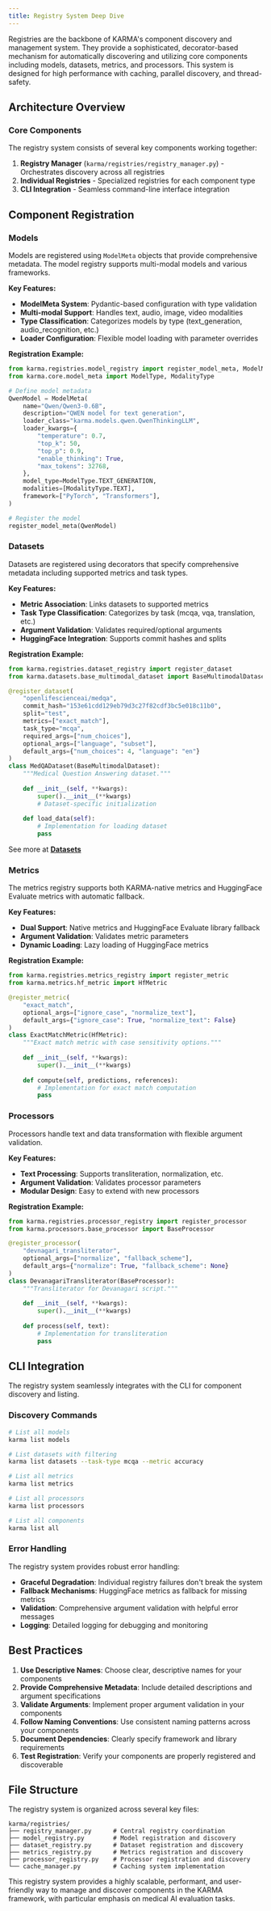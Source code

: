 ```yaml
---
title: Registry System Deep Dive
---
```


Registries are the backbone of KARMA's component discovery and management system. They provide a sophisticated, decorator-based mechanism for automatically discovering and utilizing core components including models, datasets, metrics, and processors. This system is designed for high performance with caching, parallel discovery, and thread-safety.

## Architecture Overview

### Core Components

The registry system consists of several key components working together:

1. **Registry Manager** (`karma/registries/registry_manager.py`) - Orchestrates discovery across all registries
2. **Individual Registries** - Specialized registries for each component type
3. **CLI Integration** - Seamless command-line interface integration

## Component Registration

### Models

Models are registered using `ModelMeta` objects that provide comprehensive metadata. The model registry supports multi-modal models and various frameworks.

**Key Features:**

- **ModelMeta System**: Pydantic-based configuration with type validation
- **Multi-modal Support**: Handles text, audio, image, video modalities
- **Type Classification**: Categorizes models by type (text_generation, audio_recognition, etc.)
- **Loader Configuration**: Flexible model loading with parameter overrides

**Registration Example:**
```python
from karma.registries.model_registry import register_model_meta, ModelMeta
from karma.core.model_meta import ModelType, ModalityType

# Define model metadata
QwenModel = ModelMeta(
    name="Qwen/Qwen3-0.6B",
    description="QWEN model for text generation",
    loader_class="karma.models.qwen.QwenThinkingLLM",
    loader_kwargs={
        "temperature": 0.7,
        "top_k": 50,
        "top_p": 0.9,
        "enable_thinking": True,
        "max_tokens": 32768,
    },
    model_type=ModelType.TEXT_GENERATION,
    modalities=[ModalityType.TEXT],
    framework=["PyTorch", "Transformers"],
)

# Register the model
register_model_meta(QwenModel)
```

### Datasets

Datasets are registered using decorators that specify comprehensive metadata including supported metrics and task types.

**Key Features:**

- **Metric Association**: Links datasets to supported metrics
- **Task Type Classification**: Categorizes by task (mcqa, vqa, translation, etc.)
- **Argument Validation**: Validates required/optional arguments
- **HuggingFace Integration**: Supports commit hashes and splits

**Registration Example:**
```python
from karma.registries.dataset_registry import register_dataset
from karma.datasets.base_multimodal_dataset import BaseMultimodalDataset

@register_dataset(
    "openlifescienceai/medqa",
    commit_hash="153e61cdd129eb79d3c27f82cdf3bc5e018c11b0",
    split="test",
    metrics=["exact_match"],
    task_type="mcqa",
    required_args=["num_choices"],
    optional_args=["language", "subset"],
    default_args={"num_choices": 4, "language": "en"}
)
class MedQADataset(BaseMultimodalDataset):
    """Medical Question Answering dataset."""
    
    def __init__(self, **kwargs):
        super().__init__(**kwargs)
        # Dataset-specific initialization
        
    def load_data(self):
        # Implementation for loading dataset
        pass
```
See more at **[Datasets](/user-guide/datasets/datasets_overview/)**

### Metrics

The metrics registry supports both KARMA-native metrics and HuggingFace Evaluate metrics with automatic fallback.

**Key Features:**

- **Dual Support**: Native metrics and HuggingFace Evaluate library fallback
- **Argument Validation**: Validates metric parameters
- **Dynamic Loading**: Lazy loading of HuggingFace metrics

**Registration Example:**
```python
from karma.registries.metrics_registry import register_metric
from karma.metrics.hf_metric import HfMetric

@register_metric(
    "exact_match",
    optional_args=["ignore_case", "normalize_text"],
    default_args={"ignore_case": True, "normalize_text": False}
)
class ExactMatchMetric(HfMetric):
    """Exact match metric with case sensitivity options."""
    
    def __init__(self, **kwargs):
        super().__init__(**kwargs)
        
    def compute(self, predictions, references):
        # Implementation for exact match computation
        pass
```

### Processors

Processors handle text and data transformation with flexible argument validation.

**Key Features:**
- **Text Processing**: Supports transliteration, normalization, etc.
- **Argument Validation**: Validates processor parameters
- **Modular Design**: Easy to extend with new processors

**Registration Example:**
```python
from karma.registries.processor_registry import register_processor
from karma.processors.base_processor import BaseProcessor

@register_processor(
    "devnagari_transliterator",
    optional_args=["normalize", "fallback_scheme"],
    default_args={"normalize": True, "fallback_scheme": None}
)
class DevanagariTransliterator(BaseProcessor):
    """Transliterator for Devanagari script."""
    
    def __init__(self, **kwargs):
        super().__init__(**kwargs)
        
    def process(self, text):
        # Implementation for transliteration
        pass
```

## CLI Integration

The registry system seamlessly integrates with the CLI for component discovery and listing.

### Discovery Commands

```bash
# List all models
karma list models

# List datasets with filtering
karma list datasets --task-type mcqa --metric accuracy

# List all metrics
karma list metrics

# List all processors
karma list processors

# List all components
karma list all
```

### Error Handling

The registry system provides robust error handling:

- **Graceful Degradation**: Individual registry failures don't break the system
- **Fallback Mechanisms**: HuggingFace metrics as fallback for missing metrics
- **Validation**: Comprehensive argument validation with helpful error messages
- **Logging**: Detailed logging for debugging and monitoring

## Best Practices

1. **Use Descriptive Names**: Choose clear, descriptive names for your components
2. **Provide Comprehensive Metadata**: Include detailed descriptions and argument specifications
3. **Validate Arguments**: Implement proper argument validation in your components
4. **Follow Naming Conventions**: Use consistent naming patterns across your components
5. **Document Dependencies**: Clearly specify framework and library requirements
6. **Test Registration**: Verify your components are properly registered and discoverable

## File Structure

The registry system is organized across several key files:

```
karma/registries/
├── registry_manager.py      # Central registry coordination
├── model_registry.py        # Model registration and discovery
├── dataset_registry.py      # Dataset registration and discovery
├── metrics_registry.py      # Metrics registration and discovery
├── processor_registry.py    # Processor registration and discovery
└── cache_manager.py         # Caching system implementation
```

This registry system provides a highly scalable, performant, and user-friendly way to manage and discover components in the KARMA framework, with particular emphasis on medical AI evaluation tasks.
